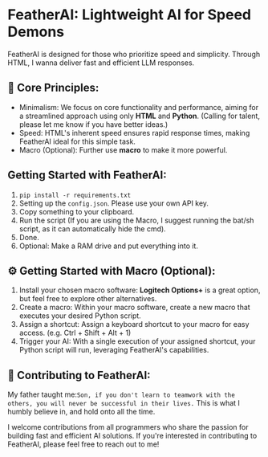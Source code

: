 # FeatherAI: Lightweight AI for Speed Demons
FeatherAI is designed for those who prioritize speed and simplicity. Through HTML, I wanna deliver fast and efficient LLM responses.

## 🚀 Core Principles:

- Minimalism: We focus on core functionality and performance, aiming for a streamlined approach using only **HTML** and **Python**. (Calling for talent, please let me know if you have better ideas.)
- Speed: HTML's inherent speed ensures rapid response times, making FeatherAI ideal for this simple task.
- Macro (Optional): Further use **macro** to make it more powerful.

## Getting Started with FeatherAI:
1. ```pip install -r requirements.txt```
2. Setting up the ```config.json```. Please use your own API key.
3. Copy something to your clipboard.
4. Run the script (If you are using the Macro, I suggest running the bat/sh script, as it can automatically hide the cmd).
5. Done.
6. Optional: Make a RAM drive and put everything into it.

## ⚙️ Getting Started with Macro (Optional):

1. Install your chosen macro software: **Logitech Options+** is a great option, but feel free to explore other alternatives.
2. Create a macro: Within your macro software, create a new macro that executes your desired Python script.
2. Assign a shortcut: Assign a keyboard shortcut to your macro for easy access. (e.g. Ctrl + Shift + Alt + 1)
3. Trigger your AI: With a single execution of your assigned shortcut, your Python script will run, leveraging FeatherAI's capabilities.

## 🤝 Contributing to FeatherAI:

My father taught me:``Son, if you don't learn to teamwork with the others, you will never be successful in their lives.`` 
This is what I humbly believe in, and hold onto all the time.

I welcome contributions from all programmers who share the passion for building fast and efficient AI solutions. If you're interested in contributing to FeatherAI, please feel free to reach out to me!
